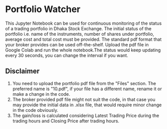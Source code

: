 # Portfolio Watcher

This Jupyter Notebook can be used for continuous monitoring of the status of a trading portfolio in Dhaka Stock Exchange. The initial status of the portfolio i.e. name of the instruments, number of shares under portfolio, average cost and total cost must be provided. The standard pdf format that your broker provides can be used off-the-shelf. Upload the pdf file in Google Colab and run the whole notebook.The status would keep updating every 30 seconds, you can change the interval if you want.   

## Disclaimer
1. You need to upload the portfolio pdf file from the "Files" section. The preferred name is "10.pdf", if your file has a different name, rename it or make a change in the code. 
2. The broker provided pdf file might not suit the code, in that case you may provide the initial data in .xlsx file, that would require minor change in the code obviously. 
3. The gain/loss is calculated considering Latest Trading Price during the trading hours and Closing Price after trading hours.

